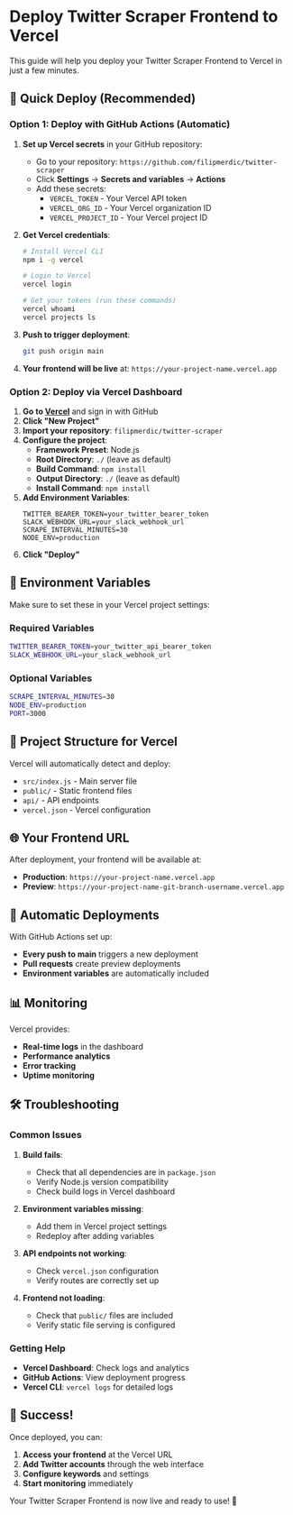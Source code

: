 # Deploy Twitter Scraper Frontend to Vercel

This guide will help you deploy your Twitter Scraper Frontend to Vercel in just a few minutes.

## 🚀 Quick Deploy (Recommended)

### Option 1: Deploy with GitHub Actions (Automatic)

1. **Set up Vercel secrets** in your GitHub repository:
   - Go to your repository: `https://github.com/filipmerdic/twitter-scraper`
   - Click **Settings** → **Secrets and variables** → **Actions**
   - Add these secrets:
     - `VERCEL_TOKEN` - Your Vercel API token
     - `VERCEL_ORG_ID` - Your Vercel organization ID
     - `VERCEL_PROJECT_ID` - Your Vercel project ID

2. **Get Vercel credentials**:
   ```bash
   # Install Vercel CLI
   npm i -g vercel
   
   # Login to Vercel
   vercel login
   
   # Get your tokens (run these commands)
   vercel whoami
   vercel projects ls
   ```

3. **Push to trigger deployment**:
   ```bash
   git push origin main
   ```

4. **Your frontend will be live** at: `https://your-project-name.vercel.app`

### Option 2: Deploy via Vercel Dashboard

1. **Go to [Vercel](https://vercel.com)** and sign in with GitHub
2. **Click "New Project"**
3. **Import your repository**: `filipmerdic/twitter-scraper`
4. **Configure the project**:
   - **Framework Preset**: Node.js
   - **Root Directory**: `./` (leave as default)
   - **Build Command**: `npm install`
   - **Output Directory**: `./` (leave as default)
   - **Install Command**: `npm install`
5. **Add Environment Variables**:
   ```
   TWITTER_BEARER_TOKEN=your_twitter_bearer_token
   SLACK_WEBHOOK_URL=your_slack_webhook_url
   SCRAPE_INTERVAL_MINUTES=30
   NODE_ENV=production
   ```
6. **Click "Deploy"**

## 🔧 Environment Variables

Make sure to set these in your Vercel project settings:

### Required Variables
```bash
TWITTER_BEARER_TOKEN=your_twitter_api_bearer_token
SLACK_WEBHOOK_URL=your_slack_webhook_url
```

### Optional Variables
```bash
SCRAPE_INTERVAL_MINUTES=30
NODE_ENV=production
PORT=3000
```

## 📁 Project Structure for Vercel

Vercel will automatically detect and deploy:
- `src/index.js` - Main server file
- `public/` - Static frontend files
- `api/` - API endpoints
- `vercel.json` - Vercel configuration

## 🌐 Your Frontend URL

After deployment, your frontend will be available at:
- **Production**: `https://your-project-name.vercel.app`
- **Preview**: `https://your-project-name-git-branch-username.vercel.app`

## 🔄 Automatic Deployments

With GitHub Actions set up:
- **Every push to main** triggers a new deployment
- **Pull requests** create preview deployments
- **Environment variables** are automatically included

## 📊 Monitoring

Vercel provides:
- **Real-time logs** in the dashboard
- **Performance analytics**
- **Error tracking**
- **Uptime monitoring**

## 🛠️ Troubleshooting

### Common Issues

1. **Build fails**:
   - Check that all dependencies are in `package.json`
   - Verify Node.js version compatibility
   - Check build logs in Vercel dashboard

2. **Environment variables missing**:
   - Add them in Vercel project settings
   - Redeploy after adding variables

3. **API endpoints not working**:
   - Check `vercel.json` configuration
   - Verify routes are correctly set up

4. **Frontend not loading**:
   - Check that `public/` files are included
   - Verify static file serving is configured

### Getting Help

- **Vercel Dashboard**: Check logs and analytics
- **GitHub Actions**: View deployment progress
- **Vercel CLI**: `vercel logs` for detailed logs

## 🎉 Success!

Once deployed, you can:
1. **Access your frontend** at the Vercel URL
2. **Add Twitter accounts** through the web interface
3. **Configure keywords** and settings
4. **Start monitoring** immediately

Your Twitter Scraper Frontend is now live and ready to use! 🚀 
